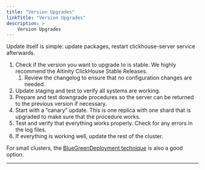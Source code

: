 ```yaml
---
title: "Version Upgrades"
linkTitle: "Version Upgrades"
description: >
    Version Upgrades
---
```


Update itself is simple: update packages, restart clickhouse-server service afterwards.

1. Check if the version you want to upgrade to is stable. We highly recommend the Altinity ClickHouse Stable Releases.
   1. Review the changelog to ensure that no configuration changes are needed.
2. Update staging and test to verify all systems are working.
3. Prepare and test downgrade procedures so the server can be returned to the previous version if necessary.
4. Start with a “canary” update. This is one replica with one shard that is upgraded to make sure that the procedure works.
5. Test and verify that everything works properly. Check for any errors in the log files.
6. If everything is working well, update the rest of the cluster.

For small clusters, the [BlueGreenDeployment technique](https://martinfowler.com/bliki/BlueGreenDeployment.html) is also a good option.  
****

